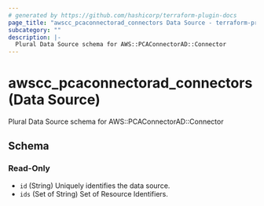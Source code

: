 ```yaml
---
# generated by https://github.com/hashicorp/terraform-plugin-docs
page_title: "awscc_pcaconnectorad_connectors Data Source - terraform-provider-awscc"
subcategory: ""
description: |-
  Plural Data Source schema for AWS::PCAConnectorAD::Connector
---
```


# awscc_pcaconnectorad_connectors (Data Source)

Plural Data Source schema for AWS::PCAConnectorAD::Connector



<!-- schema generated by tfplugindocs -->
## Schema

### Read-Only

- `id` (String) Uniquely identifies the data source.
- `ids` (Set of String) Set of Resource Identifiers.
